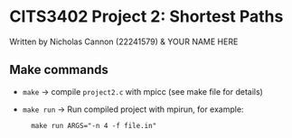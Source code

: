 # CITS3402 Project 2: Shortest Paths

Written by Nicholas Cannon (22241579) & YOUR NAME HERE

## Make commands

- `make` -> compile `project2.c` with mpicc (see make file for details)
- `make run` -> Run compiled project with mpirun, for example:

        make run ARGS="-n 4 -f file.in"
